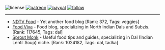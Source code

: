 ![license](https://img.shields.io/github/license/prahladyeri/siterank-stats.svg)
[![patreon](https://img.shields.io/badge/Patreon-brown.svg?logo=patreon)](https://www.patreon.com/prahladyeri)
[![paypal](https://img.shields.io/badge/PayPal-blue.svg?logo=paypal)](https://www.paypal.com/cgi-bin/webscr?cmd=_s-xclick&hosted_button_id=JM8FUXNFUK6EU)
[![follow](https://img.shields.io/twitter/follow/prahladyeri.svg?style=social)](https://twitter.com/prahladyeri)

---
- [NDTV Food](https://food.ndtv.com/) - Yet another food blog [Rank: 372, Tags: veggies]
- [Food Viva](https://foodviva.com/) - Food blog, specializing in North Indian Dals and Subzis. [Rank: 117645, Tags: dal]
- [Sprout Monk](https://sproutmonk.com/) - Useful food tips and guides, specializing in Dal (Indian Lentil Soup) niche. [Rank: 1024182, Tags: dal, tadka]

